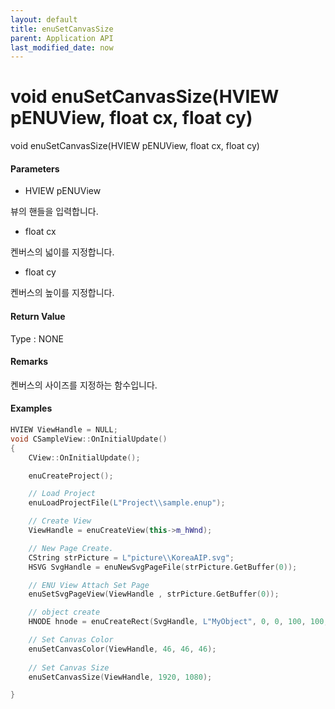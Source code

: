 ```yaml
---
layout: default
title: enuSetCanvasSize
parent: Application API
last_modified_date: now
---
```

# void enuSetCanvasSize\(HVIEW pENUView, float cx, float cy\)

void enuSetCanvasSize\(HVIEW pENUView, float cx, float cy\)

#### Parameters

* HVIEW pENUView

뷰의 핸들을 입력합니다.

* float cx

켄버스의 넓이를 지정합니다.

* float cy

켄버스의 높이를 지정합니다.

#### Return Value

Type : NONE

#### Remarks

켄버스의 사이즈를 지정하는 함수입니다.

#### Examples

```cpp
HVIEW ViewHandle = NULL; 
void CSampleView::OnInitialUpdate() 
{ 
    CView::OnInitialUpdate(); 

    enuCreateProject(); 

    // Load Project
    enuLoadProjectFile(L"Project\\sample.enup"); 

    // Create View
    ViewHandle = enuCreateView(this->m_hWnd); 

    // New Page Create. 
    CString strPicture = L"picture\\KoreaAIP.svg"; 
    HSVG SvgHandle = enuNewSvgPageFile(strPicture.GetBuffer(0)); 

    // ENU View Attach Set Page 
    enuSetSvgPageView(ViewHandle , strPicture.GetBuffer(0)); 

    // object create
    HNODE hnode = enuCreateRect(SvgHandle, L"MyObject", 0, 0, 100, 100, 0, 0);

    // Set Canvas Color
    enuSetCanvasColor(ViewHandle, 46, 46, 46);
    
    // Set Canvas Size
    enuSetCanvasSize(ViewHandle, 1920, 1080);

}
```



